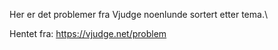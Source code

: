Her er det problemer fra Vjudge noenlunde sortert etter tema.\

 Hentet fra: https://vjudge.net/problem

